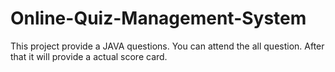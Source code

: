 # Online-Quiz-Management-System
This project provide a JAVA questions.
You can attend the all question.
After that it will provide a actual score card.
